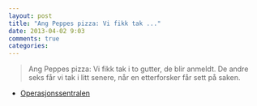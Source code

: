 ```yaml
---
layout: post
title: "Ang Peppes pizza: Vi fikk tak ..."
date: 2013-04-02 9:03
comments: true
categories: 
---
```

> Ang Peppes pizza: Vi fikk tak i to gutter, de blir anmeldt. De andre seks får vi tak i litt senere, når en etterforsker får sett på saken.
- [Operasjonssentralen](http://twitter.com/oslopolitiops/statuses/319117829741891584)
